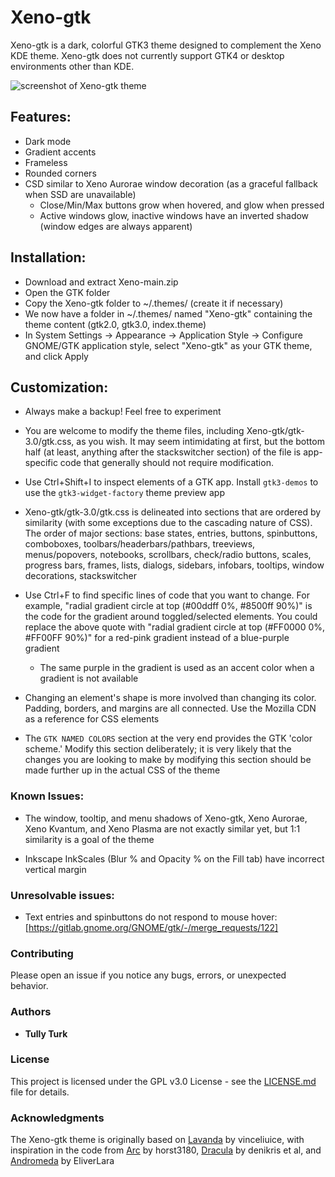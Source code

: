 # Xeno-gtk

Xeno-gtk is a dark, colorful GTK3 theme designed to complement the Xeno KDE theme. Xeno-gtk does not currently support GTK4 or desktop environments other than KDE.

![screenshot of Xeno-gtk theme](screenshots/output1.gif)

## Features:

- Dark mode
- Gradient accents
- Frameless
- Rounded corners
- CSD similar to Xeno Aurorae window decoration (as a graceful fallback when SSD are unavailable)
    - Close/Min/Max buttons grow when hovered, and glow when pressed
    - Active windows glow, inactive windows have an inverted shadow (window edges are always apparent)

## Installation:

- Download and extract Xeno-main.zip
- Open the GTK folder
- Copy the Xeno-gtk folder to ~/.themes/ (create it if necessary)
- We now have a folder in ~/.themes/ named "Xeno-gtk" containing the theme content (gtk2.0, gtk3.0, index.theme)
- In System Settings -> Appearance -> Application Style -> Configure GNOME/GTK application style, select "Xeno-gtk" as your GTK theme, and click Apply

## Customization:

- Always make a backup! Feel free to experiment

- You are welcome to modify the theme files, including Xeno-gtk/gtk-3.0/gtk.css, as you wish. It may seem intimidating at first, but the bottom half (at least, anything after the stackswitcher section) of the file is app-specific code that generally should not require modification.

- Use Ctrl+Shift+I to inspect elements of a GTK app. Install `gtk3-demos` to use the `gtk3-widget-factory` theme preview app

- Xeno-gtk/gtk-3.0/gtk.css is delineated into sections that are ordered by similarity (with some exceptions due to the cascading nature of CSS). The order of major sections: base states, entries, buttons, spinbuttons, comboboxes, toolbars/headerbars/pathbars, treeviews, menus/popovers, notebooks, scrollbars, check/radio buttons, scales, progress bars, frames, lists, dialogs, sidebars, infobars, tooltips, window decorations, stackswitcher

- Use Ctrl+F to find specific lines of code that you want to change. For example, "radial gradient circle at top (#00ddff 0%, #8500ff 90%)" is the code for the gradient around toggled/selected elements. You could replace the above quote with "radial gradient circle at top (#FF0000 0%, #FF00FF 90%)" for a red-pink gradient instead of a blue-purple gradient
    - The same purple in the gradient is used as an accent color when a gradient is not available

- Changing an element's shape is more involved than changing its color. Padding, borders, and margins are all connected. Use the Mozilla CDN as a reference for CSS elements

- The `GTK NAMED COLORS` section at the very end provides the GTK 'color scheme.' Modify this section deliberately; it is very likely that the changes you are looking to make by modifying this section should be made further up in the actual CSS of the theme

### Known Issues:

- The window, tooltip, and menu shadows of Xeno-gtk, Xeno Aurorae, Xeno Kvantum, and Xeno Plasma are not exactly similar yet, but 1:1 similarity is a goal of the theme

- Inkscape InkScales (Blur % and Opacity % on the Fill tab) have incorrect vertical margin

### Unresolvable issues:

- Text entries and spinbuttons do not respond to mouse hover: [https://gitlab.gnome.org/GNOME/gtk/-/merge_requests/122]

### Contributing

Please open an issue if you notice any bugs, errors, or unexpected behavior.

### Authors

* **Tully Turk**

### License

This project is licensed under the GPL v3.0 License - see the [LICENSE.md](LICENSE.md) file for details.

### Acknowledgments

The Xeno-gtk theme is originally based on [Lavanda](https://github.com/vinceliuice/Lavanda-gtk-theme) by vinceliuice, with inspiration in the code from [Arc](https://github.com/horst3180/arc-theme) by horst3180, [Dracula](https://draculatheme.com/gtk) by denikris et al, and [Andromeda](https://github.com/EliverLara/Andromeda-gtk) by EliverLara
